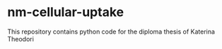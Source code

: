 # nm-cellular-uptake
This repository contains python code for the diploma thesis of Katerina Theodori
